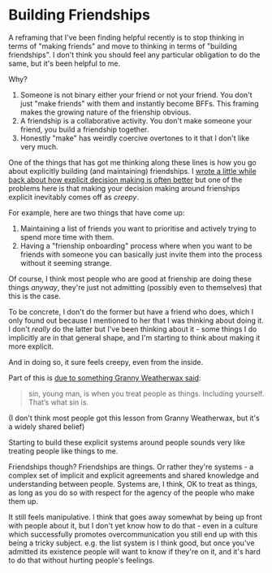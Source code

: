 # Building Friendships

A reframing that I've been finding helpful recently is to stop thinking in terms of "making friends" and move to thinking in terms of "building friendships".
I don't think you should feel any particular obligation to do the same, but it's been helpful to me.

Why?

1. Someone is not binary either your friend or not your friend. You don't just "make friends" with them and instantly become BFFs. This framing makes the growing nature of the frienship obvious.
2. A friendship is a collaborative activity. You don't make someone your friend, you build a friendship together.
3. Honestly "make" has weirdly coercive overtones to it that I don't like very much.

One of the things that has got me thinking along these lines is how you go about explicitly building (and maintaining) friendships. 
I [wrote a little while back about how explicit decision making is often better](https://notebook.drmaciver.com/posts/2018-10-13-10:04.html) but one of the problems here is that making your decision making around frienships explicit inevitably comes off as *creepy*.

For example, here are two things that have come up:

1. Maintaining a list of friends you want to prioritise and actively trying to spend more time with them.
2. Having a "frienship onboarding" process where when you want to be friends with someone you can basically just invite them into the process without it seeming strange.

Of course, I think most people who are good at frienship are doing these things *anyway*, they're just not admitting (possibly even to themselves) that this is the case.

To be concrete, I don't do the former but have a friend who does, which I only found out because I mentioned to her that I was thinking about doing it.
I don't *really* do the latter but I've been thinking about it - some things I do implicitly are in that general shape, and I'm starting to think about making it more explicit.

And in doing so, it sure feels creepy, even from the inside.

Part of this is [due to something Granny Weatherwax said](https://www.goodreads.com/quotes/8998140-sin-young-man-is-when-you-treat-people-like-things):

> sin, young man, is when you treat people as things. Including yourself. That’s what sin is.

(I don't think most people got this lesson from Granny Weatherwax, but it's a widely shared belief)

Starting to build these explicit systems around people sounds very like treating people like things to me.

Friendships though? Friendships are things. Or rather they're systems - a complex set of implicit and explicit agreements and shared knowledge and understanding between people.
Systems are, I think, OK to treat as things, as long as you do so with respect for the agency of the people who make them up.

It still feels manipulative. I think that goes away somewhat by being up front with people about it, but I don't yet know how to do that - even in a culture which successfully promotes overcommunication you still end up with this being a tricky subject.
e.g. the list system is I think good, but once you've admitted its existence people will want to know if they're on it, and it's hard to do that without hurting people's feelings.
